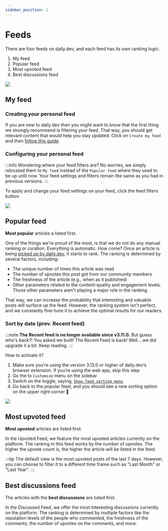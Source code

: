 ```yaml
---
sidebar_position: 1
---
```


# Feeds

There are four feeds on daily.dev, and each feed has its own ranking logic:

1. My feed
2. Popular feed 
3. Most upvoted feed
4. Best discussions feed

![](https://daily-now-res.cloudinary.com/image/upload/v1641896166/docs/87532f59-b548-40b4-9f3d-c93043196a81.png)

## My feed

### Creating your personal feed
If you are new to daily.dev then you might want to know that the first thing we strongly recommend is filtering your feed. That way, you should get relevant content that would help you stay updated. Click on `Create my feed` and then [follow this guide](../settingyourfeed/filtering-content-feed.md).

### Configuring your personal feed

:::info
Wondering where your feed filters are? No worries, we simply relocated them to `My feed` instead of the `Popular feed` where they used to be up until now. Your feed settings and filters remain the same as you had in previous versions. 
:::

To apply and change your feed settings on your feed, click the feed filters button:

![](https://daily-now-res.cloudinary.com/image/upload/v1641896926/docs/4a577d6a-23bf-4d94-8141-d5681cc564c8.png)

## Popular feed 

**Most popular** articles a listed first.

One of the things we're proud of the most, is that we do not do any manual ranking or curation. Everything is automatic. How come? Once an article is being [picked up by daily.dev](../how-does-daily-dev-work/how-to-get-featured.md), it starts to rank. The ranking is determined by several factors, including:

* The unique number of times this article was read
* The number of upvotes this post got from our community members
* The freshness of the article (e.g., when as it published)
* Other parameters related to the content-quality and engagement levels. Those other parameters aren't playing a major role in the ranking.

That way, we can increase the probability that interesting and valuable posts will surface up the feed. However, the ranking system isn't perfect, and we constantly fine-tune it to achieve the optimal results for our readers.

### Sort by date (prev. Recent feed)

:::note
**The Recent feed is no longer available since v3.11.0.** But guess who's back?! You asked we built! The Recent Feed is back! Well… we did upgrade it a bit. Keep reading.
:::

How to activate it?
1. Make sure you’re using the version 3.13.0 or higher of daily.dev’s browser extension. If you’re using the web app, skip this step
2. Go the to `Customize` menu on the sidebar
3. Switch on the toggle, saying, [`Show feed sorting menu`](../customize-your-feed/preferences.md)
4. Go back to the popular feed, and you should see a new sorting option on the upper right corner 👀

![](https://daily-now-res.cloudinary.com/image/upload/v1642427116/docs/Screen_Shot_2022-01-17_at_15.43.51.png)

## Most upvoted feed

**Most upvoted** articles are listed first.

In the Upvoted Feed, we feature the most upvoted articles currently on the platform. The ranking in this feed works by the number of upvotes. The higher the upvote count is, the higher the article will be listed in the feed.

:::tip
The default view is the most upvoted posts of the last 7 days. However, you can choose to filter it to a different time frame such as "Last Month" or "Last Year".
:::

## Best discussions feed

The articles with the **best discussions** are listed first.

In the Discussed Feed, we offer the most interesting discussions currently on the platform. The ranking is determined by multiple factors like the reputation levels of the people who commented, the freshness of the comments, the number of upvotes on the comments, and more.


